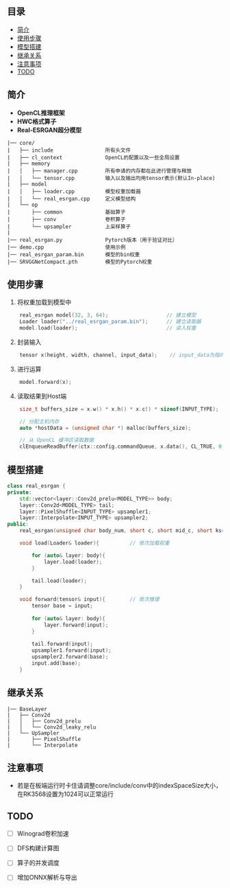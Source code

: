 ## 目录
- [简介](#简介)
- [使用步骤](#使用步骤)
- [模型搭建](#模型搭建)
- [继承关系](#继承关系)
- [注意事项](#注意事项)
- [TODO](#todo)

## 简介
- **OpenCL推理框架**  
- **HWC格式算子**  
- **Real-ESRGAN超分模型**
```plaintext
|── core/
|   ├── include                 所有头文件
|   ├── cl_context              OpenCL的配置以及一些全局设置
|   ├── memory                  
|   │   ├── manager.cpp         所有申请的内存都在此进行管理与释放
|   │   └── tensor.cpp          输入以及输出均用tensor表示(默认In-place)
|   ├── model  
|   │   ├── loader.cpp          模型权重加载器
|   │   └── real_esrgan.cpp     定义模型结构
|   └── op                     
|       ├── common              基础算子
|       ├── conv                卷积算子
|       └── upsampler           上采样算子
|    
|── real_esrgan.py              Pytorch版本（用于验证对比）
|── demo.cpp                    使用示例
|── real_esrgan_param.bin       模型的bin权重
|── SRVGGNetCompact.pth         模型的Pytorch权重
```
## 使用步骤
1. 将权重加载到模型中
```c++
    real_esrgan model(32, 3, 64);                   // 建立模型
    Loader loader("../real_esrgan_param.bin");      // 建立读取器
    model.load(loader);                             // 读入权重
```
2. 封装输入
```c++
    tensor x(height, width, channel, input_data);    // input_data为指向数据的指针
```

3. 进行运算
```c++
    model.forward(x);
```

4. 读取结果到Host端
```c++
    size_t buffers_size = x.w() * x.h() * x.c() * sizeof(INPUT_TYPE);

    // 分配主机内存
    auto *hostData = (unsigned char *) malloc(buffers_size);

    // 从 OpenCL 缓冲区读取数据
    clEnqueueReadBuffer(ctx::config.commandQueue, x.data(), CL_TRUE, 0, buffers_size, hostData, 0, NULL, NULL);
```
## 模型搭建
```c++
class real_esrgan {
private:
    std::vector<layer::Conv2d_prelu<MODEL_TYPE>> body;
    layer::Conv2d<MODEL_TYPE> tail;
    layer::PixelShuffle<INPUT_TYPE> upsampler1;
    layer::Interpolate<INPUT_TYPE> upsampler2;
public:
    real_esrgan(unsigned char body_num, short c, short mid_c, short ks=3, short _scale = 4);

    void load(Loader& loader){          // 依次加载权重

        for (auto& layer: body){
            layer.load(loader);
        }

        tail.load(loader);
    }

    void forward(tensor& input){        // 依次推理
        tensor base = input;
        
        for (auto& layer: body){
            layer.forward(input);
        }
    
        tail.forward(input);
        upsampler1.forward(input);
        upsampler2.forward(base);
        input.add(base);
    }
```
## 继承关系
```plaintext
|── BaseLayer
|   ├── Conv2d                  
|   │   ├── Conv2d_prelu 
|   │   └── Conv2d_leaky_relu         
|   └── UpSampler  
|       ├── PixelShuffle      
|       └── Interpolate
```
## 注意事项
- 若是在板端运行时卡住请调整core/include/conv中的indexSpaceSize大小，在RK3568设置为1024可以正常运行
  
## TODO
- [ ] Winograd卷积加速
- [ ] DFS构建计算图
- [ ] 算子的并发调度
- [ ] 增加ONNX解析与导出


